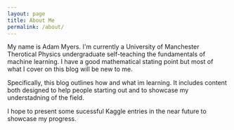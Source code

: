 ```yaml
---
layout: page
title: About Me
permalink: /about/
---
```


My name is Adam Myers. I'm currently a University of Manchester Therotical Physics undergraduate self-teaching the fundamentals of machine learning. I have a good mathematical stating point but most of what I cover on this blog will be new to me. 

Specifically, this blog outlines how and what im learning. It includes content both designed to help people starting out and to showcase my understadning of the field. 

I hope to present some sucessful Kaggle entries in the near future to showcase my progress.  

